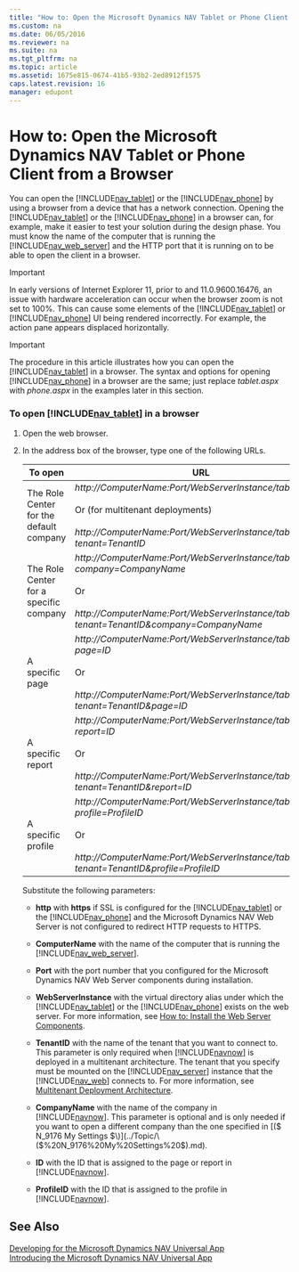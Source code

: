 ```yaml
---
title: "How to: Open the Microsoft Dynamics NAV Tablet or Phone Client from a Browser"
ms.custom: na
ms.date: 06/05/2016
ms.reviewer: na
ms.suite: na
ms.tgt_pltfrm: na
ms.topic: article
ms.assetid: 1675e815-0674-41b5-93b2-2ed8912f1575
caps.latest.revision: 16
manager: edupont
---
```

# How to: Open the Microsoft Dynamics NAV Tablet or Phone Client from a Browser
You can open the [!INCLUDE[nav_tablet](../dynamics-nav/includes/nav_tablet_md.md)] or the [!INCLUDE[nav_phone](../dynamics-nav/includes/nav_phone_md.md)] by using a browser from a device that has a network connection. Opening the [!INCLUDE[nav_tablet](../dynamics-nav/includes/nav_tablet_md.md)] or the [!INCLUDE[nav_phone](../dynamics-nav/includes/nav_phone_md.md)] in a browser can, for example, make it easier to test your solution during the design phase. You must know the name of the computer that is running the [!INCLUDE[nav_web_server](../dynamics-nav/includes/nav_web_server_md.md)] and the HTTP port that it is running on to be able to open the client in a browser.  
  
> [!IMPORTANT]  
>  In early versions of Internet Explorer 11, prior to and 11.0.9600.16476, an issue with hardware acceleration can occur when the browser zoom is not set to 100%. This can cause some elements of the [!INCLUDE[nav_tablet](../dynamics-nav/includes/nav_tablet_md.md)] or [!INCLUDE[nav_phone](../dynamics-nav/includes/nav_phone_md.md)] UI being rendered incorrectly. For example, the action pane appears displaced horizontally.  
  
> [!IMPORTANT]  
>  The procedure in this article illustrates how you can open the [!INCLUDE[nav_tablet](../dynamics-nav/includes/nav_tablet_md.md)] in a browser. The syntax and options for opening [!INCLUDE[nav_phone](../dynamics-nav/includes/nav_phone_md.md)] in a browser are the same; just replace *tablet.aspx* with *phone.aspx* in the examples later in this section.  
  
### To open [!INCLUDE[nav_tablet](../dynamics-nav/includes/nav_tablet_md.md)] in a browser  
  
1.  Open the web browser.  
  
2.  In the address box of the browser, type one of the following URLs.  
  
    |To open|URL|Example|  
    |-------------|---------|-------------|  
    |The Role Center for the default company|*http:\/\/ComputerName:Port\/WebServerInstance\/tablet.aspx*<br /><br /> Or \(for multitenant deployments\)<br /><br /> *http:\/\/ComputerName:Port\/WebServerInstance\/tablet.aspx?tenant\=TenantID*|http:\/\/MyNAVWeb:8080\/[!INCLUDE[nav_server_instance](../dynamics-nav/includes/nav_server_instance_md.md)]\/tablet.aspx|  
    |The Role Center for a specific company|*http:\/\/ComputerName:Port\/WebServerInstance\/tablet.aspx?company\=CompanyName*<br /><br /> Or<br /><br /> *http:\/\/ComputerName:Port\/WebServerInstance\/tablet.aspx?tenant\=TenantID&company\=CompanyName*|http:\/\/MyNAVWeb:8080\/[!INCLUDE[nav_server_instance](../dynamics-nav/includes/nav_server_instance_md.md)]\/tablet.aspx?company\=CRONUS%20International%20Ltd.|  
    |A specific page|*http:\/\/ComputerName:Port\/WebServerInstance\/tablet.aspx?page\=ID*<br /><br /> Or<br /><br /> *http:\/\/ComputerName:Port\/WebServerInstance\/tablet.aspx?tenant\=TenantID&page\=ID*|http:\/\/MyNAVWeb:8080\/[!INCLUDE[nav_server_instance](../dynamics-nav/includes/nav_server_instance_md.md)]\/tablet.aspx?page\=22|  
    |A specific report|*http:\/\/ComputerName:Port\/WebServerInstance\/tablet.aspx?report\=ID*<br /><br /> Or<br /><br /> *http:\/\/ComputerName:Port\/WebServerInstance\/tablet.aspx?tenant\=TenantID&report\=ID*|http:\/\/MyNAVWeb:8080\/[!INCLUDE[nav_server_instance](../dynamics-nav/includes/nav_server_instance_md.md)]\/tablet.aspx?report\=8|  
    |A specific profile|*http:\/\/ComputerName:Port\/WebServerInstance\/tablet.aspx?profile\=ProfileID*<br /><br /> Or<br /><br /> *http:\/\/ComputerName:Port\/WebServerInstance\/tablet.aspx?tenant\=TenantID&profile\=ProfileID*|http:\/\/MyNAVWeb:8080\/[!INCLUDE[nav_server_instance](../dynamics-nav/includes/nav_server_instance_md.md)]\/tablet.aspx?profile\=Small%20Business|  
  
     Substitute the following parameters:  
  
    -   **http** with **https** if SSL is configured for the [!INCLUDE[nav_tablet](../dynamics-nav/includes/nav_tablet_md.md)] or the [!INCLUDE[nav_phone](../dynamics-nav/includes/nav_phone_md.md)] and the Microsoft Dynamics NAV Web Server is not configured to redirect HTTP requests to HTTPS.  
  
    -   **ComputerName** with the name of the computer that is running the [!INCLUDE[nav_web_server](../dynamics-nav/includes/nav_web_server_md.md)].  
  
    -   **Port** with the port number that you configured for the Microsoft Dynamics NAV Web Server components during installation.  
  
    -   **WebServerInstance** with the virtual directory alias under which the [!INCLUDE[nav_tablet](../dynamics-nav/includes/nav_tablet_md.md)] or the [!INCLUDE[nav_phone](../dynamics-nav/includes/nav_phone_md.md)] exists on the web server. For more information, see [How to: Install the Web Server Components](../Topic/How%20to:%20Install%20the%20Web%20Server%20Components.md).  
  
    -   **TenantID** with the name of the tenant that you want to connect to. This parameter is only required when [!INCLUDE[navnow](../dynamics-nav/includes/navnow_md.md)] is deployed in a multitenant architecture. The tenant that you specify must be mounted on the [!INCLUDE[nav_server](../dynamics-nav/includes/nav_server_md.md)] instance that the [!INCLUDE[nav_web](../dynamics-nav/includes/nav_web_md.md)] connects to. For more information, see [Multitenant Deployment Architecture](../dynamics-nav/Multitenant-Deployment-Architecture.md).  
  
    -   **CompanyName** with the name of the company in [!INCLUDE[navnow](../dynamics-nav/includes/navnow_md.md)]. This parameter is optional and is only needed if you want to open a different company than the one specified in [\($ N\_9176 My Settings $\)](../Topic/\($%20N_9176%20My%20Settings%20$\).md).  
  
    -   **ID** with the ID that is assigned to the page or report in [!INCLUDE[navnow](../dynamics-nav/includes/navnow_md.md)].  
  
    -   **ProfileID** with the ID that is assigned to the profile in [!INCLUDE[navnow](../dynamics-nav/includes/navnow_md.md)].  
  
## See Also  
 [Developing for the Microsoft Dynamics NAV Universal App](../dynamics-nav/Developing-for-the-Microsoft-Dynamics-NAV-Universal-App.md)   
 [Introducing the Microsoft Dynamics NAV Universal App](../dynamics-nav/Introducing-the-Microsoft-Dynamics-NAV-Universal-App.md)